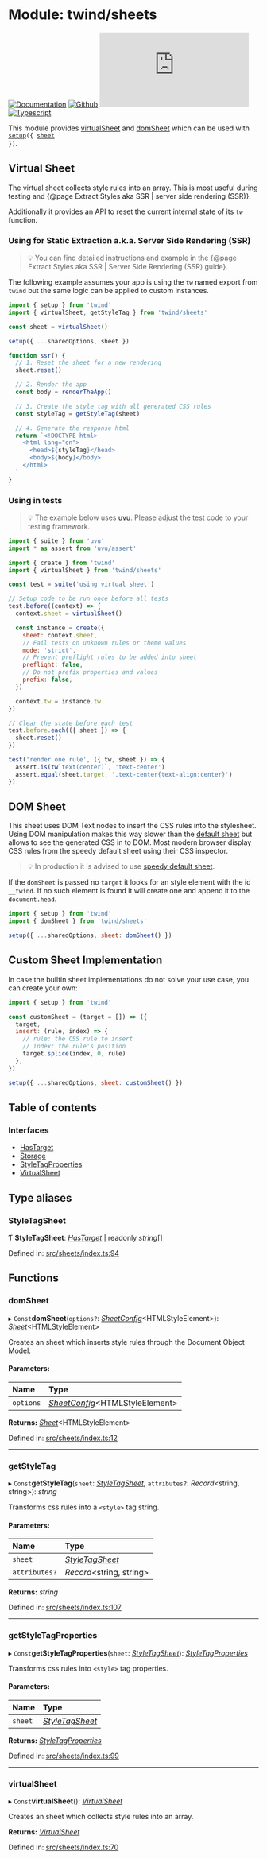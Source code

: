 # Module: twind/sheets

[![Documentation](https://flat.badgen.net/badge/icon/Documentation?icon=awesome&label)](https://twind.dev/docs/modules/twind_sheets.html)
[![Github](https://flat.badgen.net/badge/icon/tw-in-js%2Ftwind%2Fsrc%2Fsheets?icon=github&label)](https://github.com/tw-in-js/twind/tree/main/src/sheets)
[![Module Size](https://flat.badgen.net/badgesize/brotli/https:/unpkg.com/twind/sheets/sheets.js?icon=jsdelivr&label&color=blue&cache=10800)](https://unpkg.com/twind/sheets/sheets.js 'brotli module size')
[![Typescript](https://flat.badgen.net/badge/icon/included?icon=typescript&label)](https://unpkg.com/browse/twind/sheets/sheets.d.ts)

This module provides [virtualSheet](#virtual-sheet) and [domSheet](#dom-sheet) which can be used with <code>[setup](twind.md#setup)({ [sheet](../interfaces/twind.configuration.md#sheet) })</code>.

## Virtual Sheet

The virtual sheet collects style rules into an array. This is most useful during testing and {@page Extract Styles aka SSR | server side rendering (SSR)}.

Additionally it provides an API to reset the current internal state of its `tw` function.

### Using for Static Extraction a.k.a. Server Side Rendering (SSR)

> 💡 You can find detailed instructions and example in the {@page Extract Styles aka SSR | Server Side Rendering (SSR) guide}.

The following example assumes your app is using the `tw` named export from `twind`
but the same logic can be applied to custom instances.

```js
import { setup } from 'twind'
import { virtualSheet, getStyleTag } from 'twind/sheets'

const sheet = virtualSheet()

setup({ ...sharedOptions, sheet })

function ssr() {
  // 1. Reset the sheet for a new rendering
  sheet.reset()

  // 2. Render the app
  const body = renderTheApp()

  // 3. Create the style tag with all generated CSS rules
  const styleTag = getStyleTag(sheet)

  // 4. Generate the response html
  return `<!DOCTYPE html>
    <html lang="en">
      <head>${styleTag}</head>
      <body>${body}</body>
    </html>
  `
}
```

### Using in tests

> 💡 The example below uses [uvu](https://github.com/lukeed/uvu). Please adjust the test code to your testing framework.

```js
import { suite } from 'uvu'
import * as assert from 'uvu/assert'

import { create } from 'twind'
import { virtualSheet } from 'twind/sheets'

const test = suite('using virtual sheet')

// Setup code to be run once before all tests
test.before((context) => {
  context.sheet = virtualSheet()

  const instance = create({
    sheet: context.sheet,
    // Fail tests on unknown rules or theme values
    mode: 'strict',
    // Prevent preflight rules to be added into sheet
    preflight: false,
    // Do not prefix properties and values
    prefix: false,
  })

  context.tw = instance.tw
})

// Clear the state before each test
test.before.each(({ sheet }) => {
  sheet.reset()
})

test('render one rule', ({ tw, sheet }) => {
  assert.is(tw`text(center)`, 'text-center')
  assert.equal(sheet.target, '.text-center{text-align:center}')
})
```

## DOM Sheet

This sheet uses DOM Text nodes to insert the CSS rules into the stylesheet. Using DOM manipulation makes this way slower than the [default sheet](twind.md#cssomsheet) but allows to see the generated CSS in to DOM. Most modern browser display CSS rules from the speedy default sheet using their CSS inspector.

> 💡 In production it is advised to use [speedy default sheet](twind.md#cssomsheet).

If the `domSheet` is passed no `target` it looks for an style element with the id `__twind`. If no such element is found it will create one and append it to the `document.head`.

```js
import { setup } from 'twind'
import { domSheet } from 'twind/sheets'

setup({ ...sharedOptions, sheet: domSheet() })
```

## Custom Sheet Implementation

In case the builtin sheet implementations do not solve your use case, you can create your own:

```js
import { setup } from 'twind'

const customSheet = (target = []) => ({
  target,
  insert: (rule, index) => {
    // rule: the CSS rule to insert
    // index: the rule's position
    target.splice(index, 0, rule)
  },
})

setup({ ...sharedOptions, sheet: customSheet() })
```

## Table of contents

### Interfaces

- [HasTarget](../interfaces/twind_sheets.hastarget.md)
- [Storage](../interfaces/twind_sheets.storage.md)
- [StyleTagProperties](../interfaces/twind_sheets.styletagproperties.md)
- [VirtualSheet](../interfaces/twind_sheets.virtualsheet.md)

## Type aliases

### StyleTagSheet

Ƭ **StyleTagSheet**: [*HasTarget*](../interfaces/twind_sheets.hastarget.md) \| readonly *string*[]

Defined in: [src/sheets/index.ts:94](https://github.com/gojutin/twind/blob/8f04bb3/src/sheets/index.ts#L94)

## Functions

### domSheet

▸ `Const`**domSheet**(`options?`: [*SheetConfig*](../interfaces/twind.sheetconfig.md)<HTMLStyleElement\>): [*Sheet*](../interfaces/twind.sheet.md)<HTMLStyleElement\>

Creates an sheet which inserts style rules through the Document Object Model.

#### Parameters:

Name | Type |
:------ | :------ |
`options` | [*SheetConfig*](../interfaces/twind.sheetconfig.md)<HTMLStyleElement\> |

**Returns:** [*Sheet*](../interfaces/twind.sheet.md)<HTMLStyleElement\>

Defined in: [src/sheets/index.ts:12](https://github.com/gojutin/twind/blob/8f04bb3/src/sheets/index.ts#L12)

___

### getStyleTag

▸ `Const`**getStyleTag**(`sheet`: [*StyleTagSheet*](twind_sheets.md#styletagsheet), `attributes?`: *Record*<string, string\>): *string*

Transforms css rules into a `<style>` tag string.

#### Parameters:

Name | Type |
:------ | :------ |
`sheet` | [*StyleTagSheet*](twind_sheets.md#styletagsheet) |
`attributes?` | *Record*<string, string\> |

**Returns:** *string*

Defined in: [src/sheets/index.ts:107](https://github.com/gojutin/twind/blob/8f04bb3/src/sheets/index.ts#L107)

___

### getStyleTagProperties

▸ `Const`**getStyleTagProperties**(`sheet`: [*StyleTagSheet*](twind_sheets.md#styletagsheet)): [*StyleTagProperties*](../interfaces/twind_sheets.styletagproperties.md)

Transforms css rules into `<style>` tag properties.

#### Parameters:

Name | Type |
:------ | :------ |
`sheet` | [*StyleTagSheet*](twind_sheets.md#styletagsheet) |

**Returns:** [*StyleTagProperties*](../interfaces/twind_sheets.styletagproperties.md)

Defined in: [src/sheets/index.ts:99](https://github.com/gojutin/twind/blob/8f04bb3/src/sheets/index.ts#L99)

___

### virtualSheet

▸ `Const`**virtualSheet**(): [*VirtualSheet*](../interfaces/twind_sheets.virtualsheet.md)

Creates an sheet which collects style rules into an array.

**Returns:** [*VirtualSheet*](../interfaces/twind_sheets.virtualsheet.md)

Defined in: [src/sheets/index.ts:70](https://github.com/gojutin/twind/blob/8f04bb3/src/sheets/index.ts#L70)
